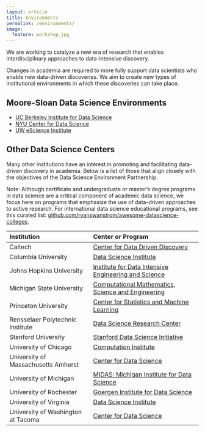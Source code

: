 ```yaml
---
layout: article
title: Environments
permalink: /environments/
image:
  feature: workshop.jpg
---
```


We are working to catalyze a new era of research that enables interdisciplinary approaches to data-intensive discovery. 

Changes in academia are required to more fully support data scientists who enable new data-driven discoveries. We aim to create new types of institutional environments in which these discoveries can take place.

## Moore-Sloan Data Science Environments

- [UC Berkeley Institute for Data Science](/ucb)
- [NYU Center for Data Science](/nyu)
- [UW eScience Institute](/uw)

## <a name="others"></a>Other Data Science Centers

Many other institutions have an interest in promoting and facilitating data-driven discovery in academia. Below is a list of those that align closely with the objectives of the Data Science Environment Partnership. 

Note: Although certificate and undergraduate or master’s degree programs in data science are a critical component of academic data science, we focus here on programs that emphasize the use of data-driven approaches to active research. For international data science educational programs, see this curated list: [github.com/ryanswanstrom/awesome-datascience-colleges](https://github.com/ryanswanstrom/awesome-datascience-colleges). 

| Institution | Center or Program |
| :----------- | :----------------- |
| Caltech | [Center for Data Driven Discovery](http://cd3.caltech.edu/) |
| Columbia University | [Data Science Institute](http://datascience.columbia.edu/) |
| Johns Hopkins University | [Institute for Data Intensive Engineering and Science](http://idies.jhu.edu/) |
| Michigan State University | [Computational Mathematics, Science and Engineering	 ](https://cmse.natsci.msu.edu) |
| Princeton University | [Center for Statistics and Machine Learning](http://csml.princeton.edu/about) |
| Rensselaer Polytechnic Institute | [Data Science Research Center](http://www.dsrc.rpi.edu/)|
| Stanford University | [Stanford Data Science Initiative](https://sdsi.stanford.edu/) |
| University of Chicago | [Computation Institute](https://www.ci.uchicago.edu/) |
| University of Massachusetts Amherst | [Center for Data Science](https://ds.cs.umass.edu/) |
| University of Michigan | [MIDAS: Michigan Institute for Data Science](http://midas.umich.edu/) |
| University of Rochester | [Goergen Institute for Data Science](http://www.rochester.edu/data-science/index.html) |
| University of Virginia | [Data Science Institute](http://dsi.virginia.edu/) |
| University of Washington at Tacoma | [Center for Data Science](http://cwds.uw.edu/) |

